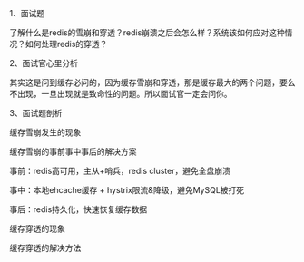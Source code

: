 

1、面试题

 

了解什么是redis的雪崩和穿透？redis崩溃之后会怎么样？系统该如何应对这种情况？如何处理redis的穿透？

 

2、面试官心里分析

 

其实这是问到缓存必问的，因为缓存雪崩和穿透，那是缓存最大的两个问题，要么不出现，一旦出现就是致命性的问题。所以面试官一定会问你。

 

3、面试题剖析

 

缓存雪崩发生的现象

缓存雪崩的事前事中事后的解决方案

 

事前：redis高可用，主从+哨兵，redis cluster，避免全盘崩溃

事中：本地ehcache缓存 + hystrix限流&降级，避免MySQL被打死

事后：redis持久化，快速恢复缓存数据

 

缓存穿透的现象

缓存穿透的解决方法

 

 

 

 